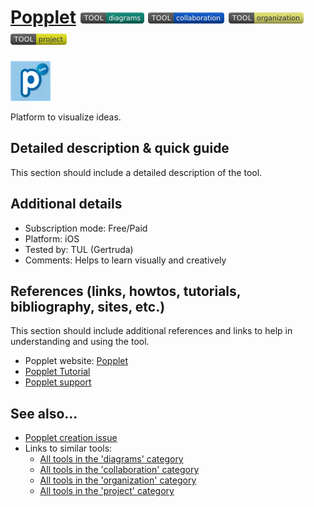# [Popplet](https://www.popplet.com/)  [<img src="images/diagrams.png" align="bottom">](https://github.com/e-CLOSE/Toolbox/issues?q=label%3A01_TOOL+label%3Adiagrams) [<img src="images/collaboration.png" align="bottom">](https://github.com/e-CLOSE/Toolbox/issues?q=label%3A01_TOOL+label%3Acollaboration) [<img src="images/organization.png" align="bottom">](https://github.com/e-CLOSE/Toolbox/issues?q=label%3A01_TOOL+label%3Aorganization) [<img src="images/project.png" align="bottom">](https://github.com/e-CLOSE/Toolbox/issues?q=label%3A01_TOOL+label%3Aproject)

![Popplet Logo](images/popplet.png)

Platform to visualize ideas.


## Detailed description & quick guide

This section should include a detailed description of the tool.


## Additional details

- Subscription mode: Free/Paid
- Platform: iOS
- Tested by: TUL (Gertruda)
- Comments: Helps to learn visually and creatively


## References (links, howtos, tutorials, bibliography, sites, etc.)

This section should include additional references and links to help in
understanding and using the tool.

- Popplet website: [Popplet](https://www.popplet.com/)
- [Popplet Tutorial](https://www.youtube.com/watch?v=HdGbELqaIYk)
- [Popplet support](https://www.popplet.com/support/)


## See also...

- [Popplet creation issue](https://github.com/e-CLOSE/Toolbox/issues/153)
- Links to similar tools:
  - [All tools in the 'diagrams' category](https://github.com/e-CLOSE/Toolbox/issues?q=label%3A01_TOOL+label%3Adiagrams)
  - [All tools in the 'collaboration' category](https://github.com/e-CLOSE/Toolbox/issues?q=label%3A01_TOOL+label%3Acollaboration)
  - [All tools in the 'organization' category](https://github.com/e-CLOSE/Toolbox/issues?q=label%3A01_TOOL+label%3Aorganization)
  - [All tools in the 'project' category](https://github.com/e-CLOSE/Toolbox/issues?q=label%3A01_TOOL+label%3Aproject)
